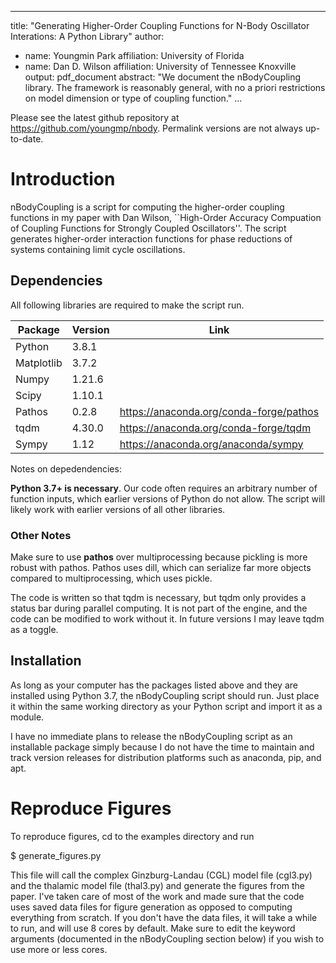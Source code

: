    
---
title: "Generating Higher-Order Coupling Functions for N-Body Oscillator Interations: A Python Library"
author:
- name: Youngmin Park
  affiliation: University of Florida
- name: Dan D. Wilson
  affiliation: University of Tennessee Knoxville
output:
  pdf_document
abstract: "We document the nBodyCoupling library. The framework is reasonably general, with no a priori restrictions on model dimension or type of coupling function."
...

Please see the latest github repository at https://github.com/youngmp/nbody. Permalink versions are not always up-to-date.


# Introduction

nBodyCoupling is a script for computing the higher-order coupling functions in my paper with Dan Wilson, ``High-Order Accuracy Compuation of Coupling Functions for Strongly Coupled Oscillators''. The script generates higher-order interaction functions for phase reductions of systems containing limit cycle oscillations.

## Dependencies

All following libraries are required to make the script run.

| Package	| Version	| Link		| 
| -----------	| -----------	| -----------	|
| Python	| 3.8.1		|
| Matplotlib	| 3.7.2		|		|
| Numpy		| 1.21.6	|		|
| Scipy		| 1.10.1	|		|
| Pathos	| 0.2.8		| https://anaconda.org/conda-forge/pathos |
| tqdm		| 4.30.0	| https://anaconda.org/conda-forge/tqdm |
| Sympy		| 1.12		| https://anaconda.org/anaconda/sympy |

Notes on depedendencies:

**Python 3.7+ is necessary**. Our code often requires an arbitrary number of function inputs, which earlier versions of Python do not allow. The script will likely work with earlier versions of all other libraries.

### Other Notes

Make sure to use **pathos** over multiprocessing because pickling is more robust with pathos. Pathos uses dill, which can serialize far more objects compared to multiprocessing, which uses pickle.

The code is written so that tqdm is necessary, but tqdm only provides a status bar during parallel computing. It is not part of the engine, and the code can be modified to work without it. In future versions I may leave tqdm as a toggle.

## Installation

As long as your computer has the packages listed above and they are installed using Python 3.7, the nBodyCoupling script should run. Just place it within the same working directory as your Python script and import it as a module.

I have no immediate plans to release the nBodyCoupling script as an installable package simply because I do not have the time to maintain and track version releases for distribution platforms such as anaconda, pip, and apt.

# Reproduce Figures

To reproduce figures, cd to the examples directory and run

   $ generate_figures.py

This file will call the complex Ginzburg-Landau (CGL) model file (cgl3.py) and the thalamic model file (thal3.py) and generate the figures from the paper. I've taken care of most of the work and made sure that the code uses saved data files for figure generation as opposed to computing everything from scratch. If you don't have the data files, it will take a while to run, and will use 8 cores by default. Make sure to edit the keyword arguments (documented in the nBodyCoupling section below) if you wish to use more or less cores.
